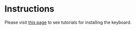 # Instructions

Please visit [this page](https://martinmts.github.io/HebrewKeyboard/index.html) to see tutorials for installing the keyboard.
